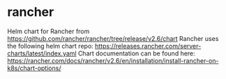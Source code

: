 # rancher
Helm chart for Rancher from https://github.com/rancher/rancher/tree/release/v2.6/chart
Rancher uses the following helm chart repo: https://releases.rancher.com/server-charts/latest/index.yaml
Chart documentation can be found here: https://rancher.com/docs/rancher/v2.6/en/installation/install-rancher-on-k8s/chart-options/